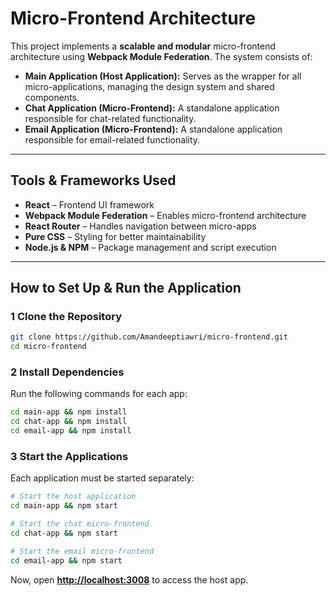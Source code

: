 ﻿# Micro-Frontend Architecture

This project implements a **scalable and modular** micro-frontend architecture using **Webpack Module Federation**. The system consists of:

- **Main Application (Host Application):** Serves as the wrapper for all micro-applications, managing the design system and shared components.
- **Chat Application (Micro-Frontend):** A standalone application responsible for chat-related functionality.
- **Email Application (Micro-Frontend):** A standalone application responsible for email-related functionality.

---

## Tools & Frameworks Used

- **React** – Frontend UI framework
- **Webpack Module Federation** – Enables micro-frontend architecture
- **React Router** – Handles navigation between micro-apps
- **Pure CSS** – Styling for better maintainability
- **Node.js & NPM** – Package management and script execution

---

## How to Set Up & Run the Application

### **1️ Clone the Repository**

```sh
git clone https://github.com/Amandeeptiawri/micro-frontend.git
cd micro-frontend
```

### **2️ Install Dependencies**

Run the following commands for each app:

```sh
cd main-app && npm install
cd chat-app && npm install
cd email-app && npm install
```

### **3️ Start the Applications**

Each application must be started separately:

```sh
# Start the host application
cd main-app && npm start

# Start the chat micro-frontend
cd chat-app && npm start

# Start the email micro-frontend
cd email-app && npm start
```

Now, open **[http://localhost:3008](http://localhost:3008)** to access the host app.


